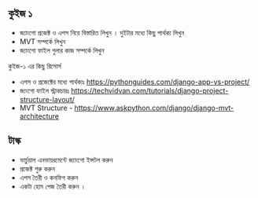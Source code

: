 ## কুইজ ১ 

- জ্যাংগো প্রজেক্ট ও এপস নিয়ে বিস্তারিত লিখুন । দুইটার মধ্যে কিছু পার্থক্য লিখুন 
- MVT সম্পর্কে লিখুন 
- জ্যাংগো ফাইল গুলার কাজ সম্পর্কে লিখুন 


কুইজ-১ এর কিছু রিসোর্স 
- এপস ও প্রজেক্টের মধ্যে পার্থক্যঃ https://pythonguides.com/django-app-vs-project/
- জ্যংগো ফাইল স্ট্রাকচারঃ https://techvidvan.com/tutorials/django-project-structure-layout/
- MVT Structure - https://www.askpython.com/django/django-mvt-architecture

## টাস্ক
- ভার্চুয়াল এনভায়রমেন্টে জ্যাংগো ইন্সটল করুন 
- প্রজেক্ট শুরু করুন 
- এপস তৈরী ও কনফিগ করুন 
- একটা হোম পেজ তৈরী করুন । 
